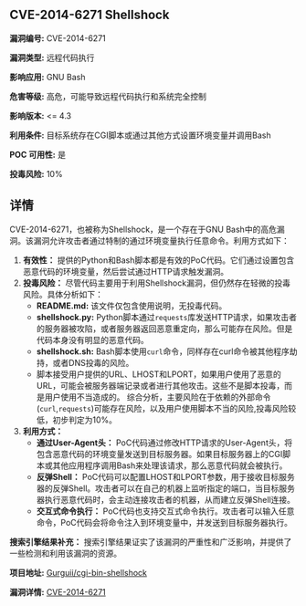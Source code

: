 ## CVE-2014-6271 Shellshock

**漏洞编号:** CVE-2014-6271

**漏洞类型:** 远程代码执行

**影响应用:** GNU Bash

**危害等级:** 高危，可能导致远程代码执行和系统完全控制

**影响版本:** <= 4.3

**利用条件:** 目标系统存在CGI脚本或通过其他方式设置环境变量并调用Bash

**POC 可用性:** 是

**投毒风险:** 10%

## 详情

CVE-2014-6271，也被称为Shellshock，是一个存在于GNU Bash中的高危漏洞。该漏洞允许攻击者通过特制的通过环境变量执行任意命令。利用方式如下：

1.  **有效性：** 提供的Python和Bash脚本都是有效的PoC代码。它们通过设置包含恶意代码的环境变量，然后尝试通过HTTP请求触发漏洞。
2.  **投毒风险：** 尽管代码主要用于利用Shellshock漏洞，但仍然存在轻微的投毒风险。具体分析如下：
    *   **README.md:**  该文件仅包含使用说明，无投毒代码。
    *   **shellshock.py:** Python脚本通过`requests`库发送HTTP请求，如果攻击者的服务器被攻陷，或者服务器返回恶意重定向，那么可能存在风险。但是代码本身没有明显的恶意代码。
    *   **shellshock.sh:** Bash脚本使用`curl`命令，同样存在curl命令被其他程序劫持，或者DNS投毒的风险。
    *  脚本接受用户提供的URL、LHOST和LPORT，如果用户使用了恶意的URL，可能会被服务器端记录或者进行其他攻击。这些不是脚本投毒，而是用户使用不当造成的。
    综合分析，主要风险在于依赖的外部命令(`curl`,`requests`)可能存在风险，以及用户使用脚本不当的风险,投毒风险较低，初步判定为10%。
3.  **利用方式：**
    *   **通过User-Agent头：**  PoC代码通过修改HTTP请求的User-Agent头，将包含恶意代码的环境变量发送到目标服务器。如果目标服务器上的CGI脚本或其他应用程序调用Bash来处理该请求，那么恶意代码就会被执行。
    *   **反弹Shell：**  PoC代码可以配置LHOST和LPORT参数，用于接收目标服务器的反弹Shell。攻击者可以在自己的机器上监听指定的端口，当目标服务器执行恶意代码时，会主动连接攻击者的机器，从而建立反弹Shell连接。
    *   **交互式命令执行：**  PoC代码也支持交互式命令执行。攻击者可以输入任意命令，PoC代码会将命令注入到环境变量中，并发送到目标服务器执行。

**搜索引擎结果补充：** 搜索引擎结果证实了该漏洞的严重性和广泛影响，并提供了一些检测和利用该漏洞的资源。

**项目地址:** [Gurguii/cgi-bin-shellshock](https://github.com/Gurguii/cgi-bin-shellshock)

**漏洞详情:** [CVE-2014-6271](https://nvd.nist.gov/vuln/detail/CVE-2014-6271)